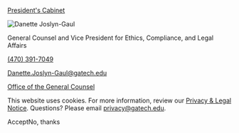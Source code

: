 [President's Cabinet](https://www.gatech.edu/taxonomy/term/114)

![Danette Joslyn-Gaul](https://www.gatech.edu/sites/default/files/styles/square_medium_600x600_/public/leadership/Danette_Joslyn-Gaul_medium.jpeg?h=031b01a4&itok=Vt5umDei)

General Counsel and Vice President for Ethics, Compliance, and Legal Affairs

[(470) 391-7049](tel:%28470%29391-7049)

[Danette.Joslyn-Gaul@gatech.edu](mailto:Danette.Joslyn-Gaul@gatech.edu)

[Office of the General Counsel](https://generalcounsel.gatech.edu/)

This website uses cookies. For more information, review our [Privacy & Legal Notice](https://www.gatech.edu/privacy). Questions? Please email [privacy@gatech.edu](mailto:privacy@gatech.edu).


AcceptNo, thanks